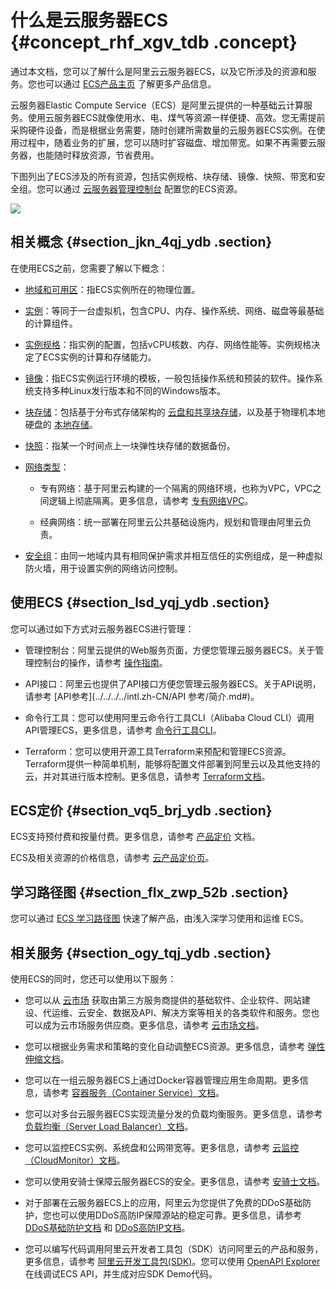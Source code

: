 # 什么是云服务器ECS {#concept_rhf_xgv_tdb .concept}

通过本文档，您可以了解什么是阿里云云服务器ECS，以及它所涉及的资源和服务。您也可以通过 [ECS产品主页](https://www.aliyun.com/product/ecs) 了解更多产品信息。

云服务器Elastic Compute Service（ECS）是阿里云提供的一种基础云计算服务。使用云服务器ECS就像使用水、电、煤气等资源一样便捷、高效。您无需提前采购硬件设备，而是根据业务需要，随时创建所需数量的云服务器ECS实例。在使用过程中，随着业务的扩展，您可以随时扩容磁盘、增加带宽。如果不再需要云服务器，也能随时释放资源，节省费用。



下图列出了ECS涉及的所有资源，包括实例规格、块存储、镜像、快照、带宽和安全组。您可以通过 [云服务器管理控制台](https://ecs.console.aliyun.com/#/home) 配置您的ECS资源。

![](http://static-aliyun-doc.oss-cn-hangzhou.aliyuncs.com/assets/img/9543/15404527794795_zh-CN.png)

## 相关概念 {#section_jkn_4qj_ydb .section}

在使用ECS之前，您需要了解以下概念：

-   [地域和可用区](https://www.alibabacloud.com/help/doc-detail/40654.htm)：指ECS实例所在的物理位置。

-   [实例](intl.zh-CN/产品简介/实例/实例概述.md#)：等同于一台虚拟机，包含CPU、内存、操作系统、网络、磁盘等最基础的计算组件。

-   [实例规格](intl.zh-CN/产品简介/实例规格族.md#)：指实例的配置，包括vCPU核数、内存、网络性能等。实例规格决定了ECS实例的计算和存储能力。

-   [镜像](intl.zh-CN/产品简介/镜像.md#)：指ECS实例运行环境的模板，一般包括操作系统和预装的软件。操作系统支持多种Linux发行版本和不同的Windows版本。

-   [块存储](intl.zh-CN/产品简介/块存储/什么是块存储.md#)：包括基于分布式存储架构的 [云盘和共享块存储](intl.zh-CN/产品简介/块存储/云盘和共享块存储.md#)，以及基于物理机本地硬盘的 [本地存储](intl.zh-CN/产品简介/块存储/本地盘.md#)。

-   [快照](intl.zh-CN/产品简介/快照/快照概述.md#)：指某一个时间点上一块弹性块存储的数据备份。

-   [网络类型](intl.zh-CN/产品简介/网络和安全性/网络类型.md#)：

    -   专有网络：基于阿里云构建的一个隔离的网络环境，也称为VPC，VPC之间逻辑上彻底隔离。更多信息，请参考 [专有网络VPC](../../../../intl.zh-CN/产品简介/什么是专有网络.md#)。

    -   经典网络：统一部署在阿里云公共基础设施内，规划和管理由阿里云负责。

-   [安全组](intl.zh-CN/产品简介/网络和安全性/安全组.md#)：由同一地域内具有相同保护需求并相互信任的实例组成，是一种虚拟防火墙，用于设置实例的网络访问控制。


## 使用ECS {#section_lsd_yqj_ydb .section}

您可以通过如下方式对云服务器ECS进行管理：

-   管理控制台：阿里云提供的Web服务页面，方便您管理云服务器ECS。关于管理控制台的操作，请参考 [操作指南](../../../../intl.zh-CN/用户指南/常用操作导航.md#)。

-   API接口：阿里云也提供了API接口方便您管理云服务器ECS。关于API说明，请参考 [API参考](../../../../intl.zh-CN/API 参考/简介.md#)。

-   命令行工具：您可以使用阿里云命令行工具CLI（Alibaba Cloud CLI）调用API管理ECS，更多信息，请参考 [命令行工具CLI](https://www.alibabacloud.com/help/product/29991.htm)。

-   Terraform：您可以使用开源工具Terraform来预配和管理ECS资源。Terraform提供一种简单机制，能够将配置文件部署到阿里云以及其他支持的云，并对其进行版本控制。更多信息，请参考 [Terraform文档](../../../../intl.zh-CN/最佳实践/Terraform/什么是Terraform.md#)。


## ECS定价 {#section_vq5_brj_ydb .section}

ECS支持预付费和按量付费。更多信息，请参考 [产品定价](../../../../intl.zh-CN/产品定价/计费概述.md#) 文档。

ECS及相关资源的价格信息，请参考 [云产品定价页](https://www.alibabacloud.com/product/ecs)。

## 学习路径图 {#section_flx_zwp_52b .section}

您可以通过 [ECS 学习路径图](https://www.alibabacloud.com/getting-started/learningpath/ecs) 快速了解产品，由浅入深学习使用和运维 ECS。

## 相关服务 {#section_ogy_tqj_ydb .section}

使用ECS的同时，您还可以使用以下服务：

-   您可以从 [云市场](https://www.alibabacloud.com/marketplace) 获取由第三方服务商提供的基础软件、企业软件、网站建设、代运维、云安全、数据及API、解决方案等相关的各类软件和服务。您也可以成为云市场服务供应商。更多信息，请参考 [云市场文档](https://www.alibabacloud.com/help/product/30488.htm)。

-   您可以根据业务需求和策略的变化自动调整ECS资源。更多信息，请参考 [弹性伸缩文档](https://www.alibabacloud.com/help/product/25855.htm)。

-   您可以在一组云服务器ECS上通过Docker容器管理应用生命周期。更多信息，请参考 [容器服务（Container Service）文档](https://www.alibabacloud.com/help/product/25972.htm)。

-   您可以对多台云服务器ECS实现流量分发的负载均衡服务。更多信息，请参考 [负载均衡（Server Load Balancer）文档](https://www.alibabacloud.com/help/product/27537.htm)。

-   您可以监控ECS实例、系统盘和公网带宽等。更多信息，请参考 [云监控（CloudMonitor）文档](https://www.alibabacloud.com/help/product/28572.htm)。

-   您可以使用安骑士保障云服务器ECS的安全。更多信息，请参考 [安骑士文档](https://www.alibabacloud.com/help/product/28449.htm)。

-   对于部署在云服务器ECS上的应用，阿里云为您提供了免费的DDoS基础防护，您也可以使用DDoS高防IP保障源站的稳定可靠。更多信息，请参考 [DDoS基础防护文档](https://www.alibabacloud.com/help/doc-detail/28399.htm) 和 [DDoS高防IP文档](https://www.alibabacloud.com/help/doc-detail/28464.htm)。

-   您可以编写代码调用阿里云开发者工具包（SDK）访问阿里云的产品和服务，更多信息，请参考 [阿里云开发工具包\(SDK\)](https://www.alibabacloud.com/support/developer-resources)。您可以使用 [OpenAPI Explorer](https://api.aliyun.com/) 在线调试ECS API，并生成对应SDK Demo代码。


